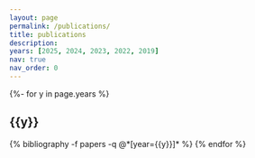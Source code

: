 ```yaml
---
layout: page
permalink: /publications/
title: publications
description:
years: [2025, 2024, 2023, 2022, 2019]
nav: true
nav_order: 0
---
```

<!-- _pages/publications.md -->
<div class="publications">

{%- for y in page.years %}
  <h2 class="year">{{y}}</h2>
  {% bibliography -f papers -q @*[year={{y}}]* %}
{% endfor %}

</div>
